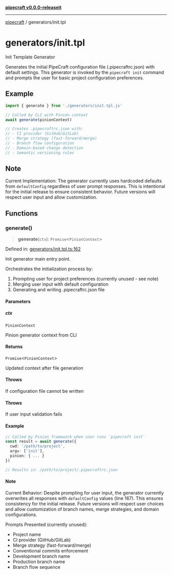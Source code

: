 [**pipecraft v0.0.0-releaseit**](../README.md)

***

[pipecraft](../README.md) / generators/init.tpl

# generators/init.tpl

Init Template Generator

Generates the initial PipeCraft configuration file (.pipecraftrc.json) with default settings.
This generator is invoked by the `pipecraft init` command and prompts the user for
basic project configuration preferences.

## Example

```typescript
import { generate } from './generators/init.tpl.js'

// Called by CLI with Pinion context
await generate(pinionContext)

// Creates .pipecraftrc.json with:
// - CI provider (GitHub/GitLab)
// - Merge strategy (fast-forward/merge)
// - Branch flow configuration
// - Domain-based change detection
// - Semantic versioning rules
```

## Note

Current Implementation: The generator currently uses hardcoded defaults
from `defaultConfig` regardless of user prompt responses. This is intentional
for the initial release to ensure consistent behavior. Future versions will
respect user input and allow customization.

## Functions

### generate()

> **generate**(`ctx`): `Promise`\<`PinionContext`\>

Defined in: [generators/init.tpl.ts:162](https://github.com/jamesvillarrubia/pipecraft/blob/9027a5c61144dee1b7466e0ffeb3b1cd8ef28015/src/generators/init.tpl.ts#L162)

Init generator main entry point.

Orchestrates the initialization process by:
1. Prompting user for project preferences (currently unused - see note)
2. Merging user input with default configuration
3. Generating and writing .pipecraftrc.json file

#### Parameters

##### ctx

`PinionContext`

Pinion generator context from CLI

#### Returns

`Promise`\<`PinionContext`\>

Updated context after file generation

#### Throws

If configuration file cannot be written

#### Throws

If user input validation fails

#### Example

```typescript
// Called by Pinion framework when user runs `pipecraft init`
const result = await generate({
  cwd: '/path/to/project',
  argv: ['init'],
  pinion: { ... }
})

// Results in: /path/to/project/.pipecraftrc.json
```

#### Note

Current Behavior: Despite prompting for user input, the generator
currently overwrites all responses with `defaultConfig` values (line 167).
This ensures consistency for the initial release. Future versions will
respect user choices and allow customization of branch names, merge strategies,
and domain configurations.

Prompts Presented (currently unused):
- Project name
- CI provider (GitHub/GitLab)
- Merge strategy (fast-forward/merge)
- Conventional commits enforcement
- Development branch name
- Production branch name
- Branch flow sequence
